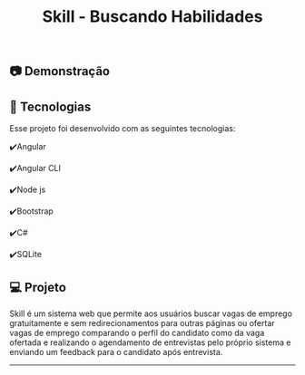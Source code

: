 <h1 align="center">
   Skill - Buscando Habilidades
</h1>

<br>

## :camera: Demonstração

<div align="center" >
 
</div>

## :rocket: Tecnologias

Esse projeto foi desenvolvido com as seguintes tecnologias:

✔️Angular

✔️Angular CLI

✔️Node js

✔️Bootstrap

✔️C#

✔️SQLite



## 💻 Projeto

Skill é um sistema web que permite aos usuários buscar vagas de emprego gratuitamente e sem redirecionamentos para outras páginas ou ofertar vagas de emprego comparando o perfil
do candidato como da vaga ofertada e realizando o agendamento de entrevistas pelo próprio sistema e enviando um feedback para o candidato após entrevista.

---
